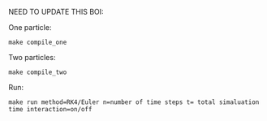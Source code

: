NEED TO UPDATE THIS BOI:

One particle:

```
make compile_one
```

Two particles:

```
make compile_two
```

Run:

```
make run method=RK4/Euler n=number of time steps t= total simaluation time interaction=on/off
```



